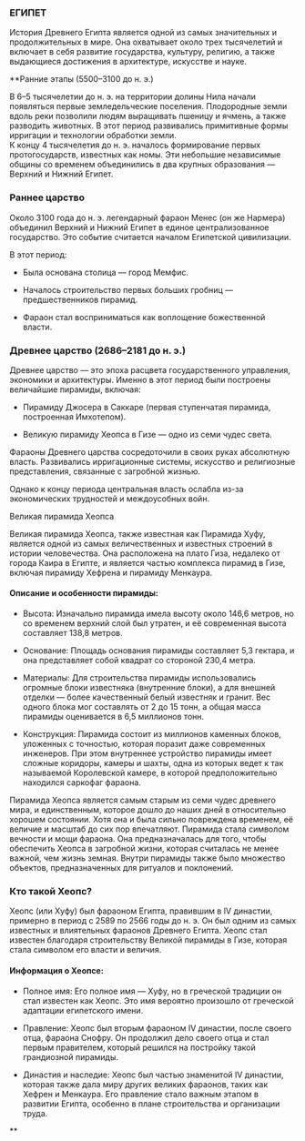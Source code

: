 ### ЕГИПЕТ

История Древнего Египта является одной из самых значительных и продолжительных в мире. Она охватывает около трех тысячелетий и включает в себя развитие государства, культуру, религию, а также выдающиеся достижения в архитектуре, искусстве и науке.  
  
**Ранние этапы (5500–3100 до н. э.)

В 6–5 тысячелетии до н. э. на территории долины Нила начали появляться первые земледельческие поселения. Плодородные земли вдоль реки позволили людям выращивать пшеницу и ячмень, а также разводить животных. В этот период развивались примитивные формы ирригации и технологии обработки земли.  
К концу 4 тысячелетия до н. э. началось формирование первых протогосударств, известных как номы. Эти небольшие независимые общины со временем объединились в два крупных образования — Верхний и Нижний Египет.

### Раннее царство 

Около 3100 года до н. э. легендарный фараон Менес (он же Нармера) объединил Верхний и Нижний Египет в единое централизованное государство. Это событие считается началом Египетской цивилизации.

В этот период:

- Была основана столица — город Мемфис.
    
- Началось строительство первых больших гробниц — предшественников пирамид.
    
- Фараон стал восприниматься как воплощение божественной власти.
    

### Древнее царство (2686–2181 до н. э.)

Древнее царство — это эпоха расцвета государственного управления, экономики и архитектуры. Именно в этот период были построены величайшие пирамиды, включая:

- Пирамиду Джосера в Саккаре (первая ступенчатая пирамида, построенная Имхотепом).
    
- Великую пирамиду Хеопса в Гизе — одно из семи чудес света.
    

Фараоны Древнего царства сосредоточили в своих руках абсолютную власть. Развивались ирригационные системы, искусство и религиозные представления, связанные с загробной жизнью.

Однако к концу периода центральная власть ослабла из-за экономических трудностей и междоусобных войн.

  
  

Великая пирамида Хеопса

Великая пирамида Хеопса, также известная как Пирамида Хуфу, является одной из самых величественных и известных строений в истории человечества. Она расположена на плато Гиза, недалеко от города Каира в Египте, и является частью комплекса пирамид в Гизе, включая пирамиду Хефрена и пирамиду Менкаура.

#### Описание и особенности пирамиды:

- Высота: Изначально пирамида имела высоту около 146,6 метров, но со временем верхний слой был утратен, и её современная высота составляет 138,8 метров.
    
- Основание: Площадь основания пирамиды составляет 5,3 гектара, и она представляет собой квадрат со стороной 230,4 метра.
    
- Материалы: Для строительства пирамиды использовались огромные блоки известняка (внутренние блоки), а для внешней отделки — более качественный белый известняк и гранит. Вес одного блока мог составлять от 2 до 15 тонн, а общая масса пирамиды оценивается в 6,5 миллионов тонн.
    
- Конструкция: Пирамида состоит из миллионов каменных блоков, уложенных с точностью, которая поразит даже современных инженеров. При этом внутреннее устройство пирамиды имеет сложные коридоры, камеры и шахты, одна из которых ведет к так называемой Королевской камере, в которой предположительно находился саркофаг фараона.
    

Пирамида Хеопса является самым старым из семи чудес древнего мира, и единственным, которое дошло до наших дней в относительно хорошем состоянии. Хотя она и была сильно повреждена временем, её величие и масштаб до сих пор впечатляют. Пирамида стала символом вечности и мощи фараона. Она предназначалась для того, чтобы обеспечить Хеопса в загробной жизни, которая считалась не менее важной, чем жизнь земная. Внутри пирамиды также было множество объектов, предназначенных для ритуалов и поклонений.

### Кто такой Хеопс?

Хеопс (или Хуфу) был фараоном Египта, правившим в IV династии, примерно в период с 2589 по 2566 годы до н. э. Он был одним из самых известных и влиятельных фараонов Древнего Египта. Хеопс стал известен благодаря строительству Великой пирамиды в Гизе, которая стала символом его власти и величия.

#### Информация о Хеопсе:

- Полное имя: Его полное имя — Хуфу, но в греческой традиции он стал известен как Хеопс. Это имя вероятно произошло от греческой адаптации египетского имени.
    
- Правление: Хеопс был вторым фараоном IV династии, после своего отца, фараона Снофру. Он продолжил дело своего отца и стал первым правителем, который решился на постройку такой грандиозной пирамиды.
    
- Династия и наследие: Хеопс был частью знаменитой IV династии, которая также дала миру других великих фараонов, таких как Хефрен и Менкаура. Его правление стало важным этапом в развитии Египта, особенно в плане строительства и организации труда.
    

**